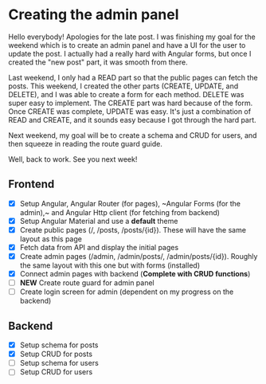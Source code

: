 # Creating the admin panel

Hello everybody! Apologies for the late post. I was finishing my goal for the weekend which is to create an admin panel and have a UI for the user to update the post. I actually had a really hard with Angular forms, but once I created the "new post" part, it was smooth from there.

Last weekend, I only had a READ part so that the public pages can fetch the posts. This weekend, I created the other parts (CREATE, UPDATE, and DELETE), and I was able to create a form for each method. DELETE was super easy to implement. The CREATE part was hard because of the form. Once CREATE was complete, UPDATE was easy. It's just a combination of READ and CREATE, and it sounds easy because I got through the hard part.

Next weekend, my goal will be to create a schema and CRUD for users, and then squeeze in reading the route guard guide. 

Well, back to work. See you next week!

## Frontend
- [x] Setup Angular, Angular Router (for pages), ~Angular Forms (for the admin),~ and Angular Http client (for fetching from backend)
- [x] Setup Angular Material and use a **default** theme
- [x] Create public pages (/, /posts, /posts/{id}). These will have the same layout as this page
- [x] Fetch data from API and display the initial pages
- [x] Create admin pages (/admin, /admin/posts/, /admin/posts/{id}). Roughly the same layout with this one but with forms (installed)
- [x] Connect admin pages with backend (**Complete with CRUD functions**)
- [ ] **NEW** Create route guard for admin panel
- [ ] Create login screen for admin (dependent on my progress on the backend)

## Backend
- [x] Setup schema for posts
- [x] Setup CRUD for posts
- [ ] Setup schema for users
- [ ] Setup CRUD for users